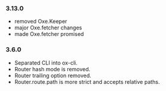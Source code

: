 
### 3.13.0
- removed Oxe.Keeper
- major Oxe.fetcher changes 
- made Oxe.fetcher promised

### 3.6.0
- Separated CLI into ox-cli.
- Router hash mode is removed.
- Router trailing option removed.
- Router.route.path is more strict and accepts relative paths.
